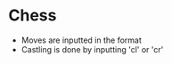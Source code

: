 # Chess

- Moves are inputted in the format <x-from><y-from> <x-to><y-to>
- Castling is done by inputting 'cl' or 'cr'